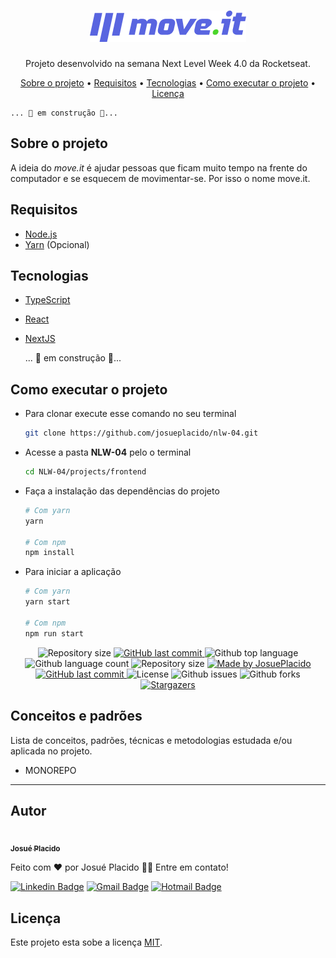 <h1 align="center"><img src="./.github/logo.png" /></h1>

<p align="center">Projeto desenvolvido na semana Next Level Week 4.0 da Rocketseat.</p>

<p align="center">
  <a href="#sobre-o-projeto">Sobre o projeto</a> &#x2022;
  <a href="#requisitos">Requisitos</a> &#x2022;
  <a href="#tecnologias">Tecnologias</a> &#x2022;
  <a href="#como-executar-o-projeto">Como executar o projeto</a> &#x2022;
  <a href="#licença">Licença</a>
</p>

    ... 🚧 em construção 🚧...

<h2 id="sobre-o-projeto">Sobre o projeto</h2>

A ideia do _move.it_ é ajudar pessoas que ficam muito tempo na frente do computador e se esquecem de movimentar-se. Por isso o nome move.it.

<h2 id="requisitos">Requisitos</h2>

-   <a href="https://nodejs.org">Node.js</a>
-   <a href="https://classic.yarnpkg.com">Yarn</a> (Opcional)

<h2 id="tecnologias">Tecnologias</h2>

-   [TypeScript][typescript]
-   [React][reactjs]
-   [NextJS][nextjs]

    ... 🚧 em construção 🚧...

<h2 id="como-executar-o-projeto">Como executar o projeto</h2>

-   Para clonar execute esse comando no seu terminal

    ```bash
    git clone https://github.com/josueplacido/nlw-04.git
    ```

-   Acesse a pasta **NLW-04** pelo o terminal

    ```bash
    cd NLW-04/projects/frontend
    ```

-   Faça a instalação das dependências do projeto

    ```bash
    # Com yarn
    yarn

    # Com npm
    npm install
    ```

-   Para iniciar a aplicação

    ```bash
    # Com yarn
    yarn start

    # Com npm
    npm run start
    ```

<p align="center">

  <img alt="Repository size" src="https://img.shields.io/github/repo-size/josueplacido/nlw-04">

  <a href="https://github.com/josueplacido/nlw-04/commits/master">
    <img alt="GitHub last commit" src="https://img.shields.io/github/last-commit/josueplacido/keeper">
  </a>

  <img alt="Github top language" src="https://img.shields.io/github/languages/top/JosuePlacido/nlw-04?color=56BEB8">

  <img alt="Github language count" src="https://img.shields.io/github/languages/count/JosuePlacido/nlw-04?color=56BEB8">

  <img alt="Repository size" src="https://img.shields.io/github/repo-size/JosuePlacido/nlw-04?color=56BEB8">

   <a href="https://www.linkedin.com/in/gabriel-pereira-oliveira-78b1801ab/">
    <img alt="Made by JosuePlacido" src="https://img.shields.io/badge/made%20by-JosuePlacido-%2304D361">
  </a>

  <a href="https://github.com/JosuePlacido/nlw-04/commits/master">
    <img alt="GitHub last commit" src="https://img.shields.io/github/last-commit/JosuePlacido/nlw-04">
  </a>

  <img alt="License" src="https://img.shields.io/badge/license-MIT-brightgreen">

  <img alt="Github issues" src="https://img.shields.io/github/issues/JosuePlacido/nlw-04?color=56BEB8" />

  <img alt="Github forks" src="https://img.shields.io/github/forks/JosuePlacido/nlw-04?color=56BEB8" />
   <a href="https://github.com/JosuePlacido/nlw-04/stargazers">
    <img alt="Stargazers" src="https://img.shields.io/github/stars/JosuePlacido/nlw-04?style=social">
  </a>
</p>

## Conceitos e padrões

Lista de conceitos, padrões, técnicas e metodologias estudada e/ou aplicada no projeto.

-   MONOREPO

---

## Autor

<a alt="Linkedin" href="https://linkedin/in/josueplacido">
 <img style="border-radius: 50%;" src="https://github.com/josueplacido.png" width="100px;" alt=""/>
 <br />
 <sub><b>Josué Placido</b></sub></a>

Feito com ❤️ por Josué Placido 👋🏽 Entre em contato!

[![Linkedin Badge](https://img.shields.io/badge/-Josue%20Placido-blue?style=flat-square&logo=Linkedin&logoColor=white&link=https://www.linkedin.com/in/josueplacido/)](https://www.linkedin.com/in/josueplacido/)
[![Gmail Badge](https://img.shields.io/badge/-juplacido.jnr@gmail.com-c14438?style=flat-square&logo=Gmail&logoColor=white&link=mailto:juplacido.jnr@gmail.com)](mailto:juplacido.jnr@gmail.com)
[![Hotmail Badge](https://img.shields.io/badge/-ozzyplacidojunior@hotmail.com-blue?style=flat-square&logo=microsoft&link=mailto:ozzyplacidojunior@hotmail.com)](mailto:ozzyplacidojunior@hotmail.com)

## Licença

Este projeto esta sobe a licença [MIT](./LICENSE).

[expo]: https://expo.io/
[image-picker]: https://docs.expo.io/versions/latest/sdk/imagepicker/
[handlebars]: https://handlebarsjs.com/
[postgres]: https://www.postgresql.org/
[typeorm]: https://typeorm.io/#/
[nodejs]: https://nodejs.org/en/
[redis]: https://redis.io/
[typescript]: https://www.typescriptlang.org/
[reactjs]: https://reactjs.org
[reactnative]: https://reactnative.dev/
[rs]: https://rocketseat.com.br
[rocketseat]: https://github.com/Rocketseat
[nextjs]: https://nextjs.org/
